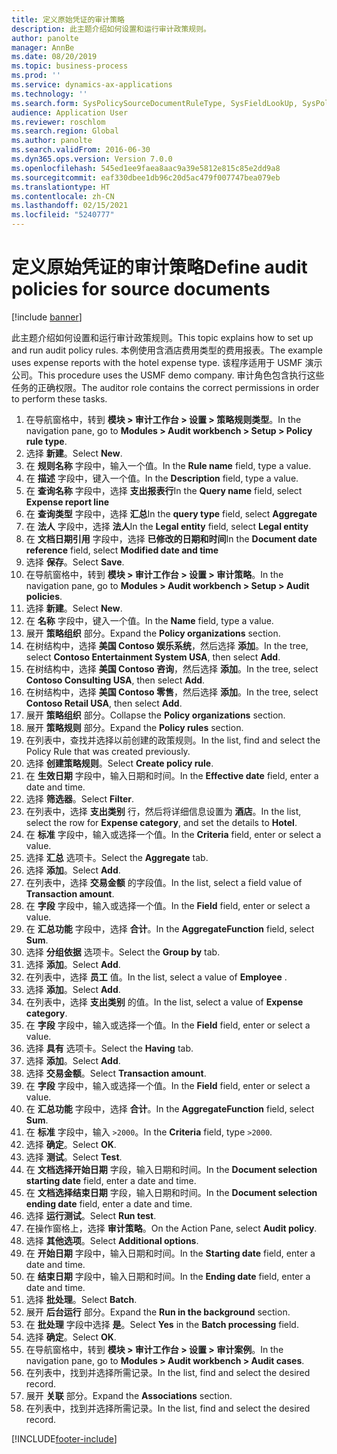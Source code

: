 ```yaml
---
title: 定义原始凭证的审计策略
description: 此主题介绍如何设置和运行审计政策规则。
author: panolte
manager: AnnBe
ms.date: 08/20/2019
ms.topic: business-process
ms.prod: ''
ms.service: dynamics-ax-applications
ms.technology: ''
ms.search.form: SysPolicySourceDocumentRuleType, SysFieldLookUp, SysPolicyListPage, SysPolicy, AuditPolicyRule, SysQueryForm, SysQueryFieldLookUp, AuditPolicyDateSelection, AuditPolicyAdditionalOption, BatchJob, CaseDetail
audience: Application User
ms.reviewer: roschlom
ms.search.region: Global
ms.author: panolte
ms.search.validFrom: 2016-06-30
ms.dyn365.ops.version: Version 7.0.0
ms.openlocfilehash: 545ed1ee9faea8aac9a39e5812e815c85e2dd9a8
ms.sourcegitcommit: eaf330dbee1db96c20d5ac479f007747bea079eb
ms.translationtype: HT
ms.contentlocale: zh-CN
ms.lasthandoff: 02/15/2021
ms.locfileid: "5240777"
---
```

# <a name="define-audit-policies-for-source-documents"></a><span data-ttu-id="2c651-103">定义原始凭证的审计策略</span><span class="sxs-lookup"><span data-stu-id="2c651-103">Define audit policies for source documents</span></span>

[!include [banner](../../includes/banner.md)]

<span data-ttu-id="2c651-104">此主题介绍如何设置和运行审计政策规则。</span><span class="sxs-lookup"><span data-stu-id="2c651-104">This topic explains how to set up and run audit policy rules.</span></span> <span data-ttu-id="2c651-105">本例使用含酒店费用类型的费用报表。</span><span class="sxs-lookup"><span data-stu-id="2c651-105">The example uses expense reports with the hotel expense type.</span></span> <span data-ttu-id="2c651-106">该程序适用于 USMF 演示公司。</span><span class="sxs-lookup"><span data-stu-id="2c651-106">This procedure uses the USMF demo company.</span></span> <span data-ttu-id="2c651-107">审计角色包含执行这些任务的正确权限。</span><span class="sxs-lookup"><span data-stu-id="2c651-107">The auditor role contains the correct permissions in order to perform these tasks.</span></span>

1. <span data-ttu-id="2c651-108">在导航窗格中，转到 **模块 > 审计工作台 > 设置 > 策略规则类型**。</span><span class="sxs-lookup"><span data-stu-id="2c651-108">In the navigation pane, go to **Modules > Audit workbench > Setup > Policy rule type**.</span></span>
2. <span data-ttu-id="2c651-109">选择 **新建**。</span><span class="sxs-lookup"><span data-stu-id="2c651-109">Select **New**.</span></span>
3. <span data-ttu-id="2c651-110">在 **规则名称** 字段中，输入一个值。</span><span class="sxs-lookup"><span data-stu-id="2c651-110">In the **Rule name** field, type a value.</span></span>
4. <span data-ttu-id="2c651-111">在 **描述** 字段中，键入一个值。</span><span class="sxs-lookup"><span data-stu-id="2c651-111">In the **Description** field, type a value.</span></span>
5. <span data-ttu-id="2c651-112">在 **查询名称** 字段中，选择 **支出报表行**</span><span class="sxs-lookup"><span data-stu-id="2c651-112">In the **Query name** field, select **Expense report line**</span></span>
6. <span data-ttu-id="2c651-113">在 **查询类型** 字段中，选择 **汇总**</span><span class="sxs-lookup"><span data-stu-id="2c651-113">In the **query type** field, select **Aggregate**</span></span>
7. <span data-ttu-id="2c651-114">在 **法人** 字段中，选择 **法人**</span><span class="sxs-lookup"><span data-stu-id="2c651-114">In the **Legal entity** field, select **Legal entity**</span></span>
8. <span data-ttu-id="2c651-115">在 **文档日期引用** 字段中，选择 **已修改的日期和时间**</span><span class="sxs-lookup"><span data-stu-id="2c651-115">In the **Document date reference** field, select **Modified date and time**</span></span>
9. <span data-ttu-id="2c651-116">选择 **保存**。</span><span class="sxs-lookup"><span data-stu-id="2c651-116">Select **Save**.</span></span>
10. <span data-ttu-id="2c651-117">在导航窗格中，转到 **模块 > 审计工作台 > 设置 > 审计策略**。</span><span class="sxs-lookup"><span data-stu-id="2c651-117">In the navigation pane, go to **Modules > Audit workbench > Setup > Audit policies**.</span></span>
11. <span data-ttu-id="2c651-118">选择 **新建**。</span><span class="sxs-lookup"><span data-stu-id="2c651-118">Select **New**.</span></span>
12. <span data-ttu-id="2c651-119">在 **名称** 字段中，键入一个值。</span><span class="sxs-lookup"><span data-stu-id="2c651-119">In the **Name** field, type a value.</span></span>
13. <span data-ttu-id="2c651-120">展开 **策略组织** 部分。</span><span class="sxs-lookup"><span data-stu-id="2c651-120">Expand the **Policy organizations** section.</span></span>
14. <span data-ttu-id="2c651-121">在树结构中，选择 **美国 Contoso 娱乐系统**，然后选择 **添加**。</span><span class="sxs-lookup"><span data-stu-id="2c651-121">In the tree, select **Contoso Entertainment System USA**, then select **Add**.</span></span>
15. <span data-ttu-id="2c651-122">在树结构中，选择 **美国 Contoso 咨询**，然后选择 **添加**。</span><span class="sxs-lookup"><span data-stu-id="2c651-122">In the tree, select **Contoso Consulting USA**, then select **Add**.</span></span>
16. <span data-ttu-id="2c651-123">在树结构中，选择 **美国 Contoso 零售**，然后选择 **添加**。</span><span class="sxs-lookup"><span data-stu-id="2c651-123">In the tree, select **Contoso Retail USA**, then select **Add**.</span></span>
17. <span data-ttu-id="2c651-124">展开 **策略组织** 部分。</span><span class="sxs-lookup"><span data-stu-id="2c651-124">Collapse the **Policy organizations** section.</span></span>
18. <span data-ttu-id="2c651-125">展开 **策略规则** 部分。</span><span class="sxs-lookup"><span data-stu-id="2c651-125">Expand the **Policy rules** section.</span></span>
19. <span data-ttu-id="2c651-126">在列表中，查找并选择以前创建的政策规则。</span><span class="sxs-lookup"><span data-stu-id="2c651-126">In the list, find and select the Policy Rule that was created previously.</span></span>
20. <span data-ttu-id="2c651-127">选择 **创建策略规则**。</span><span class="sxs-lookup"><span data-stu-id="2c651-127">Select **Create policy rule**.</span></span>
21. <span data-ttu-id="2c651-128">在 **生效日期** 字段中，输入日期和时间。</span><span class="sxs-lookup"><span data-stu-id="2c651-128">In the **Effective date** field, enter a date and time.</span></span>
22. <span data-ttu-id="2c651-129">选择 **筛选器**。</span><span class="sxs-lookup"><span data-stu-id="2c651-129">Select **Filter**.</span></span>
23. <span data-ttu-id="2c651-130">在列表中，选择 **支出类别** 行，然后将详细信息设置为 **酒店**。</span><span class="sxs-lookup"><span data-stu-id="2c651-130">In the list, select the row for **Expense category**, and set the details to **Hotel**.</span></span>
24. <span data-ttu-id="2c651-131">在 **标准** 字段中，输入或选择一个值。</span><span class="sxs-lookup"><span data-stu-id="2c651-131">In the **Criteria** field, enter or select a value.</span></span>
25. <span data-ttu-id="2c651-132">选择 **汇总** 选项卡。</span><span class="sxs-lookup"><span data-stu-id="2c651-132">Select the **Aggregate** tab.</span></span>
26. <span data-ttu-id="2c651-133">选择 **添加**。</span><span class="sxs-lookup"><span data-stu-id="2c651-133">Select **Add**.</span></span>
27. <span data-ttu-id="2c651-134">在列表中，选择 **交易金额** 的字段值。</span><span class="sxs-lookup"><span data-stu-id="2c651-134">In the list, select a field value of **Transaction amount**.</span></span>
28. <span data-ttu-id="2c651-135">在 **字段** 字段中，输入或选择一个值。</span><span class="sxs-lookup"><span data-stu-id="2c651-135">In the **Field** field, enter or select a value.</span></span>
29. <span data-ttu-id="2c651-136">在 **汇总功能** 字段中，选择 **合计**。</span><span class="sxs-lookup"><span data-stu-id="2c651-136">In the **AggregateFunction** field, select **Sum**.</span></span>
30. <span data-ttu-id="2c651-137">选择 **分组依据** 选项卡。</span><span class="sxs-lookup"><span data-stu-id="2c651-137">Select the **Group by** tab.</span></span>
31. <span data-ttu-id="2c651-138">选择 **添加**。</span><span class="sxs-lookup"><span data-stu-id="2c651-138">Select **Add**.</span></span>
32. <span data-ttu-id="2c651-139">在列表中，选择 **员工** 值。</span><span class="sxs-lookup"><span data-stu-id="2c651-139">In the list, select a value of **Employee** .</span></span>
33. <span data-ttu-id="2c651-140">选择 **添加**。</span><span class="sxs-lookup"><span data-stu-id="2c651-140">Select **Add**.</span></span>
34. <span data-ttu-id="2c651-141">在列表中，选择 **支出类别** 的值。</span><span class="sxs-lookup"><span data-stu-id="2c651-141">In the list, select a value of **Expense category**.</span></span>
35. <span data-ttu-id="2c651-142">在 **字段** 字段中，输入或选择一个值。</span><span class="sxs-lookup"><span data-stu-id="2c651-142">In the **Field** field, enter or select a value.</span></span>
36. <span data-ttu-id="2c651-143">选择 **具有** 选项卡。</span><span class="sxs-lookup"><span data-stu-id="2c651-143">Select the **Having** tab.</span></span>
37. <span data-ttu-id="2c651-144">选择 **添加**。</span><span class="sxs-lookup"><span data-stu-id="2c651-144">Select **Add**.</span></span>
38. <span data-ttu-id="2c651-145">选择 **交易金额**。</span><span class="sxs-lookup"><span data-stu-id="2c651-145">Select **Transaction amount**.</span></span>
39. <span data-ttu-id="2c651-146">在 **字段** 字段中，输入或选择一个值。</span><span class="sxs-lookup"><span data-stu-id="2c651-146">In the **Field** field, enter or select a value.</span></span>
40. <span data-ttu-id="2c651-147">在 **汇总功能** 字段中，选择 **合计**。</span><span class="sxs-lookup"><span data-stu-id="2c651-147">In the **AggregateFunction** field, select **Sum**.</span></span>
41. <span data-ttu-id="2c651-148">在 **标准** 字段中，输入 `>2000`。</span><span class="sxs-lookup"><span data-stu-id="2c651-148">In the **Criteria** field, type `>2000`.</span></span>
42. <span data-ttu-id="2c651-149">选择 **确定**。</span><span class="sxs-lookup"><span data-stu-id="2c651-149">Select **OK**.</span></span>
43. <span data-ttu-id="2c651-150">选择 **测试**。</span><span class="sxs-lookup"><span data-stu-id="2c651-150">Select **Test**.</span></span>
44. <span data-ttu-id="2c651-151">在 **文档选择开始日期** 字段，输入日期和时间。</span><span class="sxs-lookup"><span data-stu-id="2c651-151">In the **Document selection starting date** field, enter a date and time.</span></span>
45. <span data-ttu-id="2c651-152">在 **文档选择结束日期** 字段，输入日期和时间。</span><span class="sxs-lookup"><span data-stu-id="2c651-152">In the **Document selection ending date** field, enter a date and time.</span></span>
46. <span data-ttu-id="2c651-153">选择 **运行测试**。</span><span class="sxs-lookup"><span data-stu-id="2c651-153">Select **Run test**.</span></span>
47. <span data-ttu-id="2c651-154">在操作窗格上，选择 **审计策略**。</span><span class="sxs-lookup"><span data-stu-id="2c651-154">On the Action Pane, select **Audit policy**.</span></span>
48. <span data-ttu-id="2c651-155">选择 **其他选项**。</span><span class="sxs-lookup"><span data-stu-id="2c651-155">Select **Additional options**.</span></span>
49. <span data-ttu-id="2c651-156">在 **开始日期** 字段中，输入日期和时间。</span><span class="sxs-lookup"><span data-stu-id="2c651-156">In the **Starting date** field, enter a date and time.</span></span>
50. <span data-ttu-id="2c651-157">在 **结束日期** 字段中，输入日期和时间。</span><span class="sxs-lookup"><span data-stu-id="2c651-157">In the **Ending date** field, enter a date and time.</span></span>
51. <span data-ttu-id="2c651-158">选择 **批处理**。</span><span class="sxs-lookup"><span data-stu-id="2c651-158">Select **Batch**.</span></span>
52. <span data-ttu-id="2c651-159">展开 **后台运行** 部分。</span><span class="sxs-lookup"><span data-stu-id="2c651-159">Expand the **Run in the background** section.</span></span>
53. <span data-ttu-id="2c651-160">在 **批处理** 字段中选择 **是**。</span><span class="sxs-lookup"><span data-stu-id="2c651-160">Select **Yes** in the **Batch processing** field.</span></span>
54. <span data-ttu-id="2c651-161">选择 **确定**。</span><span class="sxs-lookup"><span data-stu-id="2c651-161">Select **OK**.</span></span>
55. <span data-ttu-id="2c651-162">在导航窗格中，转到 **模块 > 审计工作台 > 设置 > 审计案例**。</span><span class="sxs-lookup"><span data-stu-id="2c651-162">In the navigation pane, go to **Modules > Audit workbench > Audit cases**.</span></span>
56. <span data-ttu-id="2c651-163">在列表中，找到并选择所需记录。</span><span class="sxs-lookup"><span data-stu-id="2c651-163">In the list, find and select the desired record.</span></span>
57. <span data-ttu-id="2c651-164">展开 **关联** 部分。</span><span class="sxs-lookup"><span data-stu-id="2c651-164">Expand the **Associations** section.</span></span>
58. <span data-ttu-id="2c651-165">在列表中，找到并选择所需记录。</span><span class="sxs-lookup"><span data-stu-id="2c651-165">In the list, find and select the desired record.</span></span>



[!INCLUDE[footer-include](../../../includes/footer-banner.md)]